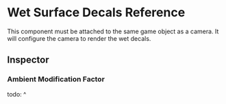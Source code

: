 # Wet Surface Decals Reference

This component must be attached to the same game object as a camera. It will configure the camera to render the wet decals.

## Inspector

### Ambient Modification Factor

todo: ^